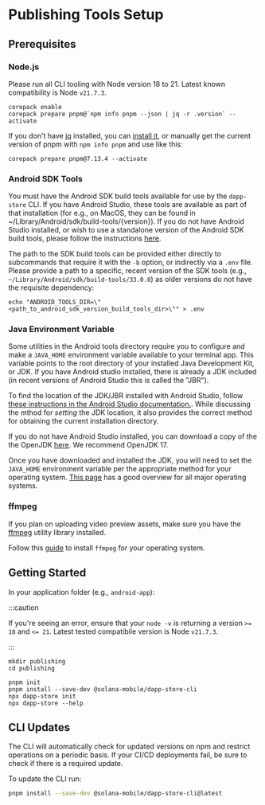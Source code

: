# Publishing Tools Setup

## Prerequisites

### Node.js

Please run all CLI tooling with Node version 18 to 21. Latest known compatibility is Node `v21.7.3`.

```shell
corepack enable
corepack prepare pnpm@`npm info pnpm --json | jq -r .version` --activate
```

If you don't have [jq](https://stedolan.github.io/jq/) installed, you can [install it](https://formulae.brew.sh/formula/jq), or manually get the current version of pnpm with `npm info pnpm` and use like this:

```shell
corepack prepare pnpm@7.13.4 --activate
```

### Android SDK Tools

You must have the Android SDK build tools available for use by the `dapp-store` CLI. If you have Android Studio, these tools are available as part of that installation (for e.g., on MacOS, they can be found in ~/Library/Android/sdk/build-tools/\{version\}). If you do not have Android Studio installed, or wish to use a standalone version of the Android SDK build tools, please follow the instructions [here](https://developer.android.com/studio/intro/update#sdk-manager).

The path to the SDK build tools can be provided either directly to subcommands that require it with the `-b` option, or indirectly via a `.env` file. Please provide a path to a specific, recent version of the SDK tools (e.g., `~/Library/Android/sdk/build-tools/33.0.0`) as older versions do not have the requisite dependency:

```shell
echo "ANDROID_TOOLS_DIR=\"<path_to_android_sdk_version_build_tools_dir>\"" > .env
```

### Java Environment Variable

Some utilities in the Android tools directory require you to configure and make a `JAVA_HOME` environment variable available to your terminal app. This variable points to the root directory of your installed Java Development Kit, or JDK. If you have Android studio installed, there is already a JDK included (in recent versions of Android Studio this is called the "JBR").

To find the location of the JDK/JBR installed with Android Studio, follow [these instructions in the Android Studio documentation.](https://developer.android.com/build/jdks#set-jdk-in-studio). While discussing the mthod for _*setting*_ the JDK location, it also provides the correct method for obtaining the current installation directory.

If you do not have Android Studio installed, you can download a copy of the the OpenJDK [here](https://openjdk.org/projects/jdk/17/). We recommend OpenJDK 17.

Once you have downloaded and installed the JDK, you will need to set the `JAVA_HOME` environment variable per the appropriate method for your operating system. [This page](https://www3.ntu.edu.sg/home/ehchua/programming/howto/Environment_Variables.html) has a good overview for all major operating systems.

### ffmpeg

If you plan on uploading video preview assets, make sure you have the [ffmpeg](https://www.ffmpeg.org/download.html) utility library installed.

Follow this [guide](https://support.audacityteam.org/basics/installing-ffmpeg) to install `ffmpeg` for your operating system.

## Getting Started

In your application folder (e.g., `android-app`):

:::caution

If you're seeing an error, ensure that your `node -v` is returning a version `>= 18` and `<= 21`.
Latest tested compatibile version is Node `v21.7.3`.

:::

```shell
mkdir publishing
cd publishing

pnpm init
pnpm install --save-dev @solana-mobile/dapp-store-cli
npx dapp-store init
npx dapp-store --help
```

## CLI Updates

The CLI will automatically check for updated versions on npm and restrict operations on a periodic basis. If your CI/CD deployments fail, be sure to check if there is a required update.

To update the CLI run:

```bash
pnpm install --save-dev @solana-mobile/dapp-store-cli@latest
```
